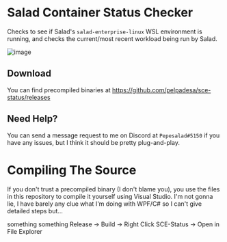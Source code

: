 # Salad Container Status Checker
Checks to see if Salad's `salad-enterprise-linux` WSL environment is running, and checks the current/most recent workload being run by Salad.

![image](https://user-images.githubusercontent.com/117033048/201832037-4d26c180-fd25-4c54-9e8c-267a07356eec.png)



## Download
You can find precompiled binaries at https://github.com/pelpadesa/sce-status/releases

## Need Help?
You can send a message request to me on Discord at `Pepesalad#5150` if you have any issues, but I think it should be pretty plug-and-play.

# Compiling The Source
If you don't trust a precompiled binary (I don't blame you), you use the files in this repository to compile it yourself using Visual Studio. I'm not gonna lie, I
have barely any clue what I'm doing with WPF/C# so I can't give detailed steps but...

something something Release -> Build -> Right Click SCE-Status -> Open in File Explorer
